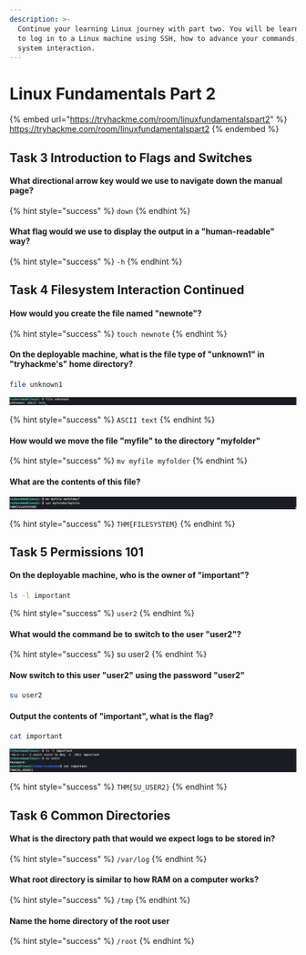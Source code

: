 ```yaml
---
description: >-
  Continue your learning Linux journey with part two. You will be learning how
  to log in to a Linux machine using SSH, how to advance your commands, file
  system interaction.
---
```


# Linux Fundamentals Part 2

{% embed url="https://tryhackme.com/room/linuxfundamentalspart2" %}
https://tryhackme.com/room/linuxfundamentalspart2
{% endembed %}

## Task 3 Introduction to Flags and Switches

#### What directional arrow key would we use to navigate down the manual page?

{% hint style="success" %}
`down`
{% endhint %}

#### What flag would we use to display the output in a "human-readable" way?

{% hint style="success" %}
`-h`
{% endhint %}

## Task 4 Filesystem Interaction Continued

#### How would you create the file named "newnote"?

{% hint style="success" %}
`touch newnote`
{% endhint %}

#### On the deployable machine, what is the file type of "unknown1" in "tryhackme's" home directory?

```bash
file unknown1
```

![](<../../.gitbook/assets/Screenshot from 2022-03-26 18-50-01.png>)

{% hint style="success" %}
`ASCII text`
{% endhint %}

#### How would we move the file "myfile" to the directory "myfolder"

{% hint style="success" %}
`mv myfile myfolder`
{% endhint %}

#### What are the contents of this file?

![](<../../.gitbook/assets/Screenshot from 2022-03-26 18-48-11.png>)

{% hint style="success" %}
`THM{FILESYSTEM}`
{% endhint %}

## Task 5 Permissions 101

#### On the deployable machine, who is the owner of "important"?

```bash
ls -l important
```

{% hint style="success" %}
`user2`
{% endhint %}

#### What would the command be to switch to the user "user2"?

{% hint style="success" %}
su user2
{% endhint %}

#### Now switch to this user "user2" using the password "user2"

```bash
su user2
```

#### Output the contents of "important", what is the flag?

```bash
cat important
```

![](<../../.gitbook/assets/Screenshot from 2022-03-26 18-56-42.png>)

{% hint style="success" %}
`THM{SU_USER2}`
{% endhint %}

## Task 6 Common Directories

#### What is the directory path that would we expect logs to be stored in?

{% hint style="success" %}
`/var/log`
{% endhint %}

#### What root directory is similar to how RAM on a computer works?

{% hint style="success" %}
`/tmp`
{% endhint %}

#### Name the home directory of the root user

{% hint style="success" %}
`/root`
{% endhint %}

